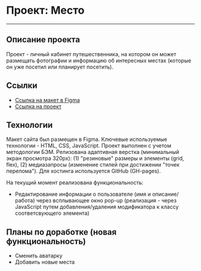 # Проект: Место
------

## Описание проекта
Проект - личный кабинет путешественника, на котором он может размещать фотографии и информацию об интересных местах (которые он уже посетил или планирует посетить).

## Ссылки
* [Ссылка на макет в Figma](https://www.figma.com/file/2cn9N9jSkmxD84oJik7xL7/JavaScript.-Sprint-4?node-id=0%3A1)
* [Ссылка на проект](https://marcell88.github.io/russian-travel/)

## Технологии
Макет сайта был размещен в Figma.
Ключевые используемые технологии - HTML, CSS, JavaScript.
Проект выполнен с учетом методологии БЭМ.
Релизована адаптивная верстка (минимальный экран просмотра 320px): (1) "резиновые" размеры и элементы (grid, flex), (2) медиазапросы (изменение стилей при достижении "точек перелома").
Для хостинга используется GitHub (GH-pages).

На текущий момент реализована функциональность:
* Редактирование информации о пользователе (имя и описание/работа) через всплывающее окно pop-up (реализация - через JavaScript путем добавления/удаления модификатора к классу соответсвующего элемента)

## Планы по доработке (новая функциональность)
* Сменить аватарку
* Добавить новые места